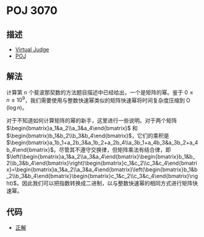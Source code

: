 # POJ 3070

## 描述

- [Virtual Judge](https://vjudge.net/problem/POJ-3070)
- [POJ](http://poj.org/problem?id=3070)

## 解法

计算第 $n$ 个斐波那契数的方法题目描述中已经给出，一个是矩阵的幂。鉴于 $0\le n\le10^9$，我们需要使用与整数快速幂类似的矩阵快速幂将时间复杂度压缩到 $\operatorname{O}(\log n)$。

对于不知道如何计算矩阵的幂的新手，这里进行一些说明。对于两个矩阵 $\begin{bmatrix}a_1&a_2\\a_3&a_4\end{bmatrix}$ 和 $\begin{bmatrix}b_1&b_2\\b_3&b_4\end{bmatrix}$，它们的乘积是 $\begin{bmatrix}a_1b_1+a_2b_3&a_1b_2+a_2b_4\\a_3b_1+a_4b_3&a_3b_2+a_4b_4\end{bmatrix}$。尽管其不遵守交换律，但矩阵乘法有结合律，即 $\left(\begin{bmatrix}a_1&a_2\\a_3&a_4\end{bmatrix}\begin{bmatrix}b_1&b_2\\b_3&b_4\end{bmatrix}\right)\begin{bmatrix}c_1&c_2\\c_3&c_4\end{bmatrix}=\begin{bmatrix}a_1&a_2\\a_3&a_4\end{bmatrix}\left(\begin{bmatrix}b_1&b_2\\b_3&b_4\end{bmatrix}\begin{bmatrix}c_1&c_2\\c_3&c_4\end{bmatrix}\right)$。因此我们可以把指数转换成二进制，以与整数快速幂的相同方式进行矩阵快速幂。

## 代码

- [正解](POJ.3070.0.cpp)
